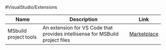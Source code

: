 #VisualStudio/Extensions

Name|Description|Link
--|--|--
MSbuild project tools|An extension for VS Code that provides intellisense for MSBuild project files|[Marketplace](https://marketplace.visualstudio.com/items?itemName=tintoy.msbuild-project-tools)